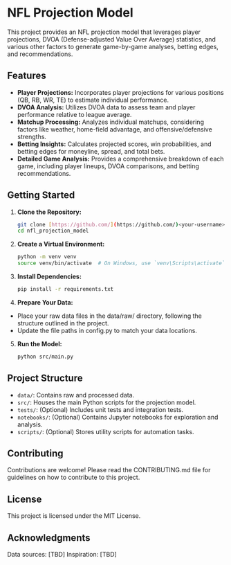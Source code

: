 # NFL Projection Model

This project provides an NFL projection model that leverages player projections, DVOA (Defense-adjusted Value Over Average) statistics, and various other factors to generate game-by-game analyses, betting edges, and recommendations.

## Features

* **Player Projections:**  Incorporates player projections for various positions (QB, RB, WR, TE) to estimate individual performance.
* **DVOA Analysis:**  Utilizes DVOA data to assess team and player performance relative to league average.
* **Matchup Processing:**  Analyzes individual matchups, considering factors like weather, home-field advantage, and offensive/defensive strengths.
* **Betting Insights:**  Calculates projected scores, win probabilities, and betting edges for moneyline, spread, and total bets.
* **Detailed Game Analysis:**  Provides a comprehensive breakdown of each game, including player lineups, DVOA comparisons, and betting recommendations.

## Getting Started

1. **Clone the Repository:**
   ```bash
   git clone [https://github.com/](https://github.com/)<your-username>/nfl_projection_model.git
   cd nfl_projection_model
   ```

2. **Create a Virtual Environment:**
    ```bash
    python -m venv venv
    source venv/bin/activate  # On Windows, use `venv\Scripts\activate`
    ```

3. **Install Dependencies:**
    ```bash
    pip install -r requirements.txt   
    ```

4. **Prepare Your Data:**
* Place your raw data files in the data/raw/ directory, following the structure outlined in the project.
* Update the file paths in config.py to match your data locations.

5. **Run the Model:**
    ```bash
    python src/main.py
    ```

## Project Structure
* `data/`: Contains raw and processed data.
* `src/`: Houses the main Python scripts for the projection model.
* `tests/`: (Optional) Includes unit tests and integration tests.
* `notebooks/`: (Optional) Contains Jupyter notebooks for exploration and analysis.
* `scripts/`: (Optional) Stores utility scripts for automation tasks.

## Contributing
Contributions are welcome! Please read the CONTRIBUTING.md file for guidelines on how to contribute to this project.

## License
This project is licensed under the MIT License.   

## Acknowledgments
Data sources: [TBD]
Inspiration: [TBD]